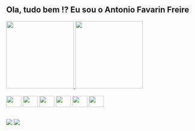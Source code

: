 ## Ola, tudo bem !? Eu sou o Antonio Favarin Freire

<div>
  <a href="https://github.com/antoniofavarinfreire/">
    <img height ="180em" src="https://github-readme-stats.vercel.app/api?username=antoniofavarinfreire&show_icons=true&count_private=true&theme=blue-green" />
    <img height ="180em" src="https://github-readme-stats.vercel.app/api/top-langs/?username=antoniofavarinfreire&hide=TeX&layout=compact&theme=blue-green" />
  </a>
</div>
<div style="display: inline_block"><br>
    <img aling="center" height="30" width="40" src="https://cdn.jsdelivr.net/gh/devicons/devicon/icons/html5/html5-original.svg" />
    <img aling="center" height="30" width="40" src="https://cdn.jsdelivr.net/gh/devicons/devicon/icons/css3/css3-original.svg" />
    <img aling="center" height="30" width="40" src="https://cdn.jsdelivr.net/gh/devicons/devicon/icons/javascript/javascript-original.svg" />
    <img aling="center" height="30" width="40" src="https://cdn.jsdelivr.net/gh/devicons/devicon/icons/php/php-original.svg" />
    <img aling="center" height="30" width="40" src="https://cdn.jsdelivr.net/gh/devicons/devicon/icons/react/react-original.svg" />
    <img aling="center" height="30" width="40" src="https://cdn.jsdelivr.net/gh/devicons/devicon/icons/wordpress/wordpress-plain.svg" />
</div>

##

<div>
  <a href = "favarinfreire@hotmail.com"><img src="https://img.shields.io/badge/Microsoft_Outlook-0078D4?style=for-the-badge&logo=microsoft-outlook&logoColor=white" target="_blank"></a>
     <a href="https://www.linkedin.com/in/antonio-favarin-freire-5064771a2/" target="_blank"><img src="https://img.shields.io/badge/-LinkedIn-%230077B5?style=for-the-badge&logo=linkedin&logoColor=white" target="_blank"></a> 
</div>

##

